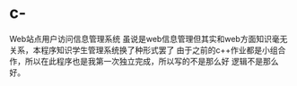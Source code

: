 # c-
Web站点用户访问信息管理系统
虽说是web信息管理但其实和web方面知识毫无关系，本程序知识学生管理系统换了种形式罢了
由于之前的c++作业都是小组合作，所以在此程序也是我第一次独立完成，所以写的不是那么好
逻辑不是那么好。
